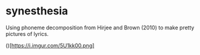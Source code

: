 # synesthesia
Using phoneme decomposition from Hirjee and Brown (2010) to make pretty pictures of lyrics.

()[https://i.imgur.com/5U1kk00.png]
